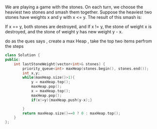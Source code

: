 We are playing a game with the stones. On each turn, we choose the heaviest two stones and smash them together. Suppose the heaviest two stones have weights x and y with x <= y. The result of this smash is:

If x == y, both stones are destroyed, and
If x != y, the stone of weight x is destroyed, and the stone of weight y has new weight y - x.

do as the ques says , create a max Heap , take the top two items perfrom the steps 

```cpp
class Solution {
public:
    int lastStoneWeight(vector<int>& stones) {
        priority_queue<int> maxHeap(stones.begin(), stones.end());
        int x,y;
        while(maxHeap.size()>1){
            y = maxHeap.top();
            maxHeap.pop();
            x = maxHeap.top();
            maxHeap.pop();
            if(x!=y){maxHeap.push(y-x);}

        }
        return maxHeap.size()==0 ? 0 : maxHeap.top();
    }
};
```